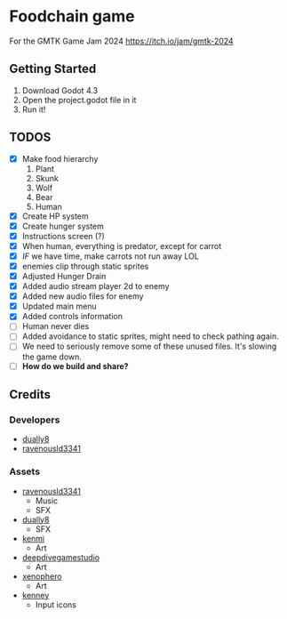 # Foodchain game

For the GMTK Game Jam 2024 https://itch.io/jam/gmtk-2024

## Getting Started

1. Download Godot 4.3
2. Open the project.godot file in it
3. Run it!

## TODOS

- [x] Make food hierarchy
    1. Plant
    2. Skunk
    3. Wolf
    4. Bear
    5. Human
- [x] Create HP system
- [x] Create hunger system
- [x] Instructions screen (?)
- [x] When human, everything is predator, except for carrot
- [x] _IF_ we have time, make carrots not run away LOL
- [x] enemies clip through static sprites
- [x] Adjusted Hunger Drain
- [x] Added audio stream player 2d to enemy
- [x] Added new audio files for enemy
- [x] Updated main menu
- [x] Added controls information
- [ ] Human never dies
- [ ] Added avoidance to static sprites, might need to check pathing again.
- [ ] We need to seriously remove some of these unused files. It's slowing the game down.
- [ ] **How do we build and share?**

## Credits

### Developers

- [dually8](https://github.com/dually8)
- [ravenousld3341](https://github.com/ravenousld3341)

### Assets

- [ravenousld3341](https://github.com/ravenousld3341)
  - Music
  - SFX
- [dually8](https://github.com/dually8)
  - SFX
- [kenmi](https://kenmi-art.itch.io/cute-fantasy-rpg)
  - Art
- [deepdivegamestudio](https://deepdivegamestudio.itch.io/animalassetpack)
  - Art
- [xenophero](https://xenophero.itch.io/plants-nature-sprites)
  - Art
- [kenney](https://www.kenney.nl/)
  - Input icons